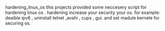 hardening_linux_os
this projects provided some neccesery script for hardening linux os . hardening increase your security your os. for example: deaible ipv6 , uninstall telnet ,avahi , cups , gui. and set madule kernele for securing os.
